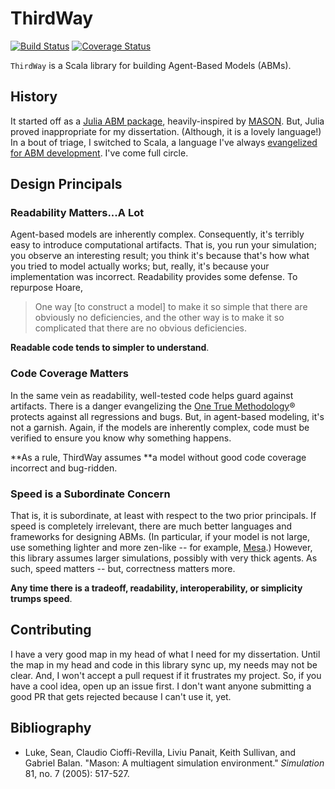# ThirdWay

[![Build Status](https://travis-ci.org/generativists/ThirdWay.svg?branch=master)](https://travis-ci.org/generativists/ThirdWay)
[![Coverage Status](https://coveralls.io/repos/jbn/ThirdWay/badge.svg?branch=master&service=github)](https://coveralls.io/github/jbn/ThirdWay?branch=master)

`ThirdWay` is a Scala library for building Agent-Based Models (ABMs). 

## History

It started off as a 
[Julia ABM package](https://github.com/jbn/ThirdWay.jl), 
heavily-inspired by 
[MASON](https://cs.gmu.edu/~eclab/projects/mason/). But, Julia 
proved inappropriate for my dissertation. (Although, it is a lovely language!)
In a bout of triage, I switched to Scala, a language I've always 
[evangelized for ABM development](https://github.com/jbn/ScalaOnMason). 
I've come full circle. 


## Design Principals 

### Readability Matters...A Lot

Agent-based models are inherently complex. Consequently, it's terribly easy to 
introduce computational artifacts. That is, you run your simulation; you 
observe an interesting result; you think it's because that's how what you 
tried to model actually works; but, really, it's because your implementation 
was incorrect. Readability provides some defense. To repurpose Hoare,

> One way [to construct a model] to make it so simple that there are obviously 
> no deficiencies, and the other way is to make it so complicated that there 
> are no obvious deficiencies.

**Readable code tends to simpler to understand**.


### Code Coverage Matters

In the same vein as readability, well-tested code helps guard against 
artifacts. There is a danger evangelizing the 
[One True Methodology](http://programming-motherfucker.com/)® protects against 
all regressions and bugs. But, in agent-based modeling, it's not a garnish. 
Again, if the models are inherently complex, code must be verified to ensure 
you know why something happens. 

**As a rule, ThirdWay assumes **a model without good code coverage incorrect 
and bug-ridden. 


### Speed is a Subordinate Concern

That is, it is subordinate, at least with respect to the two prior principals. 
If speed is completely irrelevant, there are much better languages and 
frameworks for designing ABMs. (In particular, if your model is not large, use 
something lighter and more zen-like -- for example, 
[Mesa](https://github.com/projectmesa/mesa).) However, this library assumes 
larger simulations, possibly with very thick agents. As such, speed matters -- 
but, correctness matters more. 

**Any time there is a tradeoff, readability, interoperability, or simplicity 
trumps speed**.


## Contributing 

I have a very good map in my head of what I need for my dissertation. Until 
the map in my head and code in this library sync up, my needs may not be 
clear. And, I won't accept a pull request if it frustrates my project. So, if 
you have a cool idea, open up an issue first. I don't want anyone submitting a 
good PR that gets rejected because I can't use it, yet.


## Bibliography

- Luke, Sean, Claudio Cioffi-Revilla, Liviu Panait, Keith Sullivan, and 
  Gabriel Balan. "Mason: A multiagent simulation environment." *Simulation* 
  81, no. 7 (2005): 517-527.
